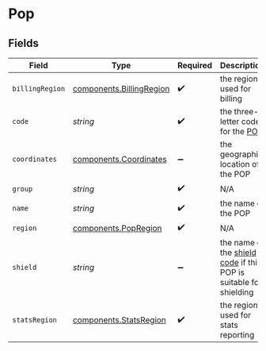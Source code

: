# Pop


## Fields

| Field                                                                                                                                                     | Type                                                                                                                                                      | Required                                                                                                                                                  | Description                                                                                                                                               |
| --------------------------------------------------------------------------------------------------------------------------------------------------------- | --------------------------------------------------------------------------------------------------------------------------------------------------------- | --------------------------------------------------------------------------------------------------------------------------------------------------------- | --------------------------------------------------------------------------------------------------------------------------------------------------------- |
| `billingRegion`                                                                                                                                           | [components.BillingRegion](../../../sdk/models/components/billingregion.md)                                                                               | :heavy_check_mark:                                                                                                                                        | the region used for billing                                                                                                                               |
| `code`                                                                                                                                                    | *string*                                                                                                                                                  | :heavy_check_mark:                                                                                                                                        | the three-letter code for the [POP](https://developer.fastly.com/learning/concepts/pop/)                                                                  |
| `coordinates`                                                                                                                                             | [components.Coordinates](../../../sdk/models/components/coordinates.md)                                                                                   | :heavy_minus_sign:                                                                                                                                        | the geographic location of the POP                                                                                                                        |
| `group`                                                                                                                                                   | *string*                                                                                                                                                  | :heavy_check_mark:                                                                                                                                        | N/A                                                                                                                                                       |
| `name`                                                                                                                                                    | *string*                                                                                                                                                  | :heavy_check_mark:                                                                                                                                        | the name of the POP                                                                                                                                       |
| `region`                                                                                                                                                  | [components.PopRegion](../../../sdk/models/components/popregion.md)                                                                                       | :heavy_check_mark:                                                                                                                                        | N/A                                                                                                                                                       |
| `shield`                                                                                                                                                  | *string*                                                                                                                                                  | :heavy_minus_sign:                                                                                                                                        | the name of the [shield code](https://developer.fastly.com/learning/concepts/shielding/#choosing-a-shield-location) if this POP is suitable for shielding |
| `statsRegion`                                                                                                                                             | [components.StatsRegion](../../../sdk/models/components/statsregion.md)                                                                                   | :heavy_check_mark:                                                                                                                                        | the region used for stats reporting                                                                                                                       |
